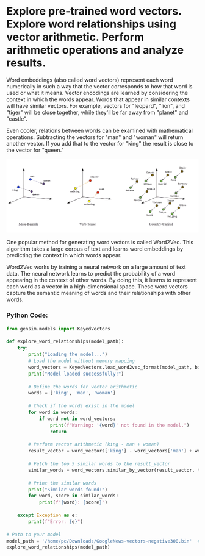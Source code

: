 # Explore pre-trained word vectors. Explore word relationships using vector arithmetic. Perform arithmetic operations and analyze results.

Word embeddings (also called word vectors) represent each word numerically in such a way that the vector corresponds to how that word is used or what it means. Vector encodings are learned by considering the context in which the words appear. Words that appear in similar contexts will have similar vectors. For example, vectors for "leopard", "lion", and "tiger" will be close together, while they'll be far away from "planet" and "castle".

Even cooler, relations between words can be examined with mathematical operations. Subtracting the vectors for "man" and "woman" will return another vector. If you add that to the vector for "king" the result is close to the vector for "queen."

![Word Vectors](images/word-vectors.png)

One popular method for generating word vectors is called Word2Vec. This algorithm takes a large corpus of text and learns word embeddings by predicting the context in which words appear.

Word2Vec works by training a neural network on a large amount of text data. The neural network learns to predict the probability of a word appearing in the context of other words. By doing this, it learns to represent each word as a vector in a high-dimensional space. These word vectors capture the semantic meaning of words and their relationships with other words.

### Python Code:

```python
from gensim.models import KeyedVectors  

def explore_word_relationships(model_path):  
    try:  
        print("Loading the model...")  
        # Load the model without memory mapping  
        word_vectors = KeyedVectors.load_word2vec_format(model_path, binary=True)  
        print("Model loaded successfully!")  

        # Define the words for vector arithmetic  
        words = ['king', 'man', 'woman']  
  
        # Check if the words exist in the model  
        for word in words:  
            if word not in word_vectors:  
                print(f"Warning: '{word}' not found in the model.")  
                return  

        # Perform vector arithmetic (king - man + woman)  
        result_vector = word_vectors['king'] - word_vectors['man'] + word_vectors['woman']  

        # Fetch the top 5 similar words to the result_vector  
        similar_words = word_vectors.similar_by_vector(result_vector, topn=5)  

        # Print the similar words  
        print("Similar words found:")  
        for word, score in similar_words:  
            print(f"{word}: {score}")  

    except Exception as e:  
        print(f"Error: {e}")  

# Path to your model  
model_path = '/home/pc/Downloads/GoogleNews-vectors-negative300.bin'  # Modify as per your path   
explore_word_relationships(model_path)
```
